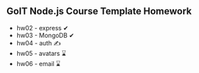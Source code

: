 ## GoIT Node.js Course Template Homework

- hw02 - express  ✔
- hw03 - MongoDB  ✔
- hw04 - auth  ✍
- hw05 - avatars ⌛
- hw06 - email ⌛
